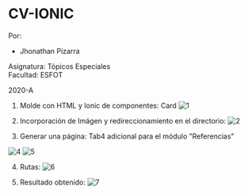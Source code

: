 # CV-IONIC
Por: 
* Jhonathan Pizarra

Asignatura: Tópicos Especiales\
Facultad: ESFOT

2020-A

1) Molde con HTML y Ionic de componentes: Card
![1](https://user-images.githubusercontent.com/38388351/89938330-f8fef280-dbdb-11ea-8743-00b4e38c4cff.PNG)

2) Incorporación de Imágen y redireccionamiento en el directorio:
![2](https://user-images.githubusercontent.com/38388351/89938351-fe5c3d00-dbdb-11ea-85fb-835640fc470d.PNG)

3) Generar una página: Tab4 adicional para el módulo "Referencias"

![4](https://user-images.githubusercontent.com/38388351/89938359-04521e00-dbdc-11ea-9328-390486f08da2.PNG)
![5](https://user-images.githubusercontent.com/38388351/89938366-06b47800-dbdc-11ea-863d-ac17aef2451d.PNG)

4) Rutas:
![6](https://user-images.githubusercontent.com/38388351/89938381-0a47ff00-dbdc-11ea-9ecc-ac77fb817881.PNG)

5) Resultado obtenido:
![7](https://user-images.githubusercontent.com/38388351/89938391-0d42ef80-dbdc-11ea-825a-a6c199f7d604.PNG)

